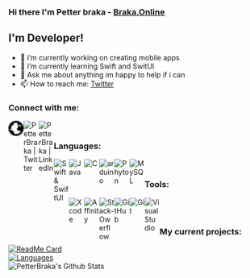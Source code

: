 ### Hi there I'm Petter braka - [Braka.Online][website]

## I'm Developer!
- 🔭 I’m currently working on creating mobile apps
- 🌱 I’m currently learning Swift and SwitUI
- 💬 Ask me about anything im happy to help if i can
- 📫 How to reach me: [Twitter]

### Connect with me:

[<img align="left" alt="braka.online" width="30px" src="https://raw.githubusercontent.com/iconic/open-iconic/master/svg/globe.svg" />][website]
[<img align="left" alt="PetterBraka | Twitter" width="30px" src="https://cdn.jsdelivr.net/npm/simple-icons@v3/icons/twitter.svg" />][twitter]
[<img align="left" alt="PetterBraka | LinkedIn" width="30px" src="https://cdn.jsdelivr.net/npm/simple-icons@v3/icons/linkedin.svg" />][linkedin]

<br />

### Languages:
[<img align="left" alt="Swift & SwiftUI" width="30px" src="https://img.icons8.com/ios-filled/100/000000/swift.png"/>][swift-project]
[<img align="left" alt="Java" width="30px" src="https://img.icons8.com/ios/100/000000/java-coffee-cup-logo.png"/>][java-project]
[<img align="left" alt="C" width="30px" src="https://img.icons8.com/ios-filled/100/000000/circled-c.png"/>][C-project]
[<img align="left" alt="arduino" width="30px" src="https://img.icons8.com/ios-filled/100/000000/arduino.png"/>][ardoino-project]
[<img align="left" alt="Phyton" width="30px" src="https://img.icons8.com/ios-filled/100/000000/python.png"/>][github]
[<img align="left" alt="MySQL" width="30px" src="https://img.icons8.com/ios-filled/100/000000/mysql.png"/>][mySQL-project]
<br />

### Tools:
<img align="left" alt="Xcode" width="30px" src="https://img.icons8.com/ios-filled/100/000000/xcode.png"/>
<img align="left" alt="Affinity" width="30px" src="https://img.icons8.com/ios-filled/100/000000/affinity-photo.png"/>
<img align="left" alt="Stack-Owerflow" width="30px" src="https://img.icons8.com/ios-filled/100/000000/stackoverflow.png"/>
<img align="left" alt="GitHub" width="30px" src="https://img.icons8.com/ios-filled/100/000000/github.png" />
<img align="left" alt="Git" width="30px" src="https://img.icons8.com/ios-filled/100/000000/git.png" />
<img align="left" alt="Visual Studio" width="30px" src="https://img.icons8.com/ios-filled/100/000000/visual-studio-logo.png"/>
<br />
<br />

### My current projects:
[![ReadMe Card](https://github-readme-stats.vercel.app/api/pin/?username=PetterBraka&repo=reHydrate&theme=dark)](https://github.com/PetterBraka/reHydrate)
<br />
[![Languages](https://github-readme-stats.vercel.app/api/top-langs/?username=PetterBraka&layout=compact&theme=dark)](https://github.com/PetterBraka)
<br />
[<img align="left" alt="PetterBraka's Github Stats" src="https://github-readme-stats.codestackr.vercel.app/api?username=PetterBraka&show_icons=true&hide_border=true&hide=stars&count_private=false&theme=dark&include_all_commits=true"/>]([github])

[website]: https://braka.online
[Twitter]: https://twitter.com/PetterBraka
[linkedin]: https://www.linkedin.com/in/petter-vang-brakalsvålet-a83244118/
[github]: https://github.com/PetterBraka/reHydrate
[swift-project]: https://github.com/PetterBraka/reHydrate
[java-project]: https://github.com/PetterBraka/CS12320-Solitaire
[C-project]: https://github.com/PetterBraka/Maze-solving-robot
[ardoino-project]: https://github.com/PetterBraka/Barcode-reading-robot
[mySQL-project]: https://github.com/PetterBraka/CS27020-watersport
[python-project]: https://github.com/PetterBraka/reHydrate
